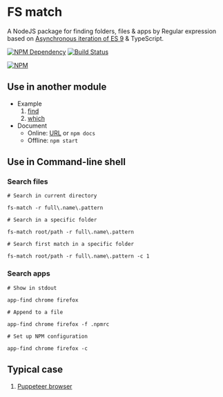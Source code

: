 # FS match

A NodeJS package for finding folders, files & apps by Regular expression based on [Asynchronous iteration of ES 9][1] & TypeScript.

[![NPM Dependency](https://david-dm.org/TechQuery/fs-match.svg)][2]
[![Build Status](https://www.travis-ci.com/TechQuery/fs-match.svg?branch=master)][3]

[![NPM](https://nodei.co/npm/fs-match.png?downloads=true&downloadRank=true&stars=true)][4]

## Use in another module

-   Example
    1. [find](source/find.ts)
    2. [which](source/which.ts)
-   Document
    -   Online: [URL][5] or `npm docs`
    -   Offline: `npm start`

## Use in Command-line shell

### Search files

```Shell
# Search in current directory

fs-match -r full\.name\.pattern

# Search in a specific folder

fs-match root/path -r full\.name\.pattern

# Search first match in a specific folder

fs-match root/path -r full\.name\.pattern -c 1
```

### Search apps

```Shell
# Show in stdout

app-find chrome firefox

# Append to a file

app-find chrome firefox -f .npmrc

# Set up NPM configuration

app-find chrome firefox -c
```

## Typical case

1.  [Puppeteer browser](https://web-cell.dev/puppeteer-browser/)

[1]: https://javascript.info/async-iterators-generators
[2]: https://david-dm.org/TechQuery/fs-match
[3]: https://www.travis-ci.com/TechQuery/fs-match
[4]: https://nodei.co/npm/fs-match/
[5]: https://tech-query.me/fs-match/
